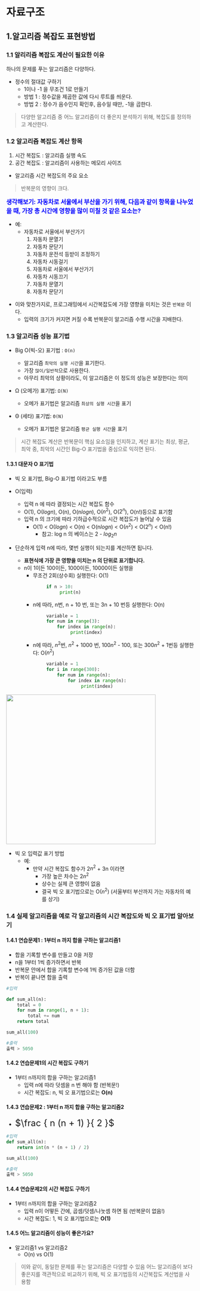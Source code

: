 # 자료구조


## 1.알고리즘 복잡도 표현방법

### 1.1 알리리즘 복잡도 계산이 필요한 이유

하나의 문제를 푸는 알고리즘은 다양하다.

* 정수의 절대값 구하기
    - 1이나 -1 을 무조건 1로 만들기
    - 방법 1 : 정수값을 제곱한 값에 다시 루트를 씌운다.
    - 방법 2 : 정수가 음수인지 확인후, 음수일 때만, -1을 곱한다.

> 다양한 알고리즘 중 어느 알고리즘이 더 좋은지 분석하기 위해, 복잡도를 정의하고 계산한다.

### 1.2 알고리즘 복잡도 계산 항목

1. 시간 복잡도 : 알고리즘 실행 속도
2. 공간 복잡도 : 알고리즘이 사용하는 메모리 사이즈

* 알고리즘 시간 복잡도의 주요 요소

> 반복문의 영향이 크다.
<div class="alert alert-block alert-warning">
<strong><font color="blue" size="3em">생각해보기: 자동차로 서울에서 부산을 가기 위해, 다음과 같이 항목을 나누었을 때, 가장 총 시간에 영향을 많이 미칠 것 같은 요소는?</font></strong><br>

* 예: 
  - 자동차로 서울에서 부산가기
    1. 자동차 문열기
    2. 자동차 문닫기
    3. 자동차 운전석 등받이 조정하기
    4. 자동차 시동걸기
    5. 자동차로 서울에서 부산가기
    6. 자동차 시동끄기
    7. 자동차 문열기
    8. 자동차 문닫기
</div>

* 이와 맞찬가지로, 프로그래밍에서 시간복잡도에 가장 영향을 미치는 것은 ```반복문``` 이다.
    - 입력의 크기가 커지면 커질 수록 반복문이 알고리즘 수행 시간을 지배한다.

### 1.3 알고리즘 성능 표기법

* Big O(빅-오) 표기법 : ```O(n)```
    - 알고리즘 ```최악의 실행 시간```을 표기한다.
    - 가장 ```많이/일반적```으로 사용한다.
    - 아무리 최악의 상황이라도, 이 알고리즘은 이 정도의 성능은 보장한다는 의미
* Ω (오메가) 표기법:  ```Ω(N)```
  - 오메가 표기법은 알고리즘 ```최상의 실행 시간```을 표기

* Θ (세타) 표기법: ```Θ(N)```
  - 오메가 표기법은 알고리즘 ```평균 실행 시간```을 표기

> 시간 복잡도 계산은 반복문이 핵심 요소임을 인지하고, 계산 표기는 최상, 평균, 최악 중, 최악의 시간인 Big-O 표기법을 중심으로 익히면 된다.


#### 1.3.1 대문자 O 표기법

* 빅 오 표기법, Big-O 표기법 이라고도 부름
* O(입력)
  - 입력 n 에 따라 결정되는 시간 복잡도 함수
  - O(1), O($log n$), O(n), O(n$log n$), O($n^2$), O($2^n$), O(n!)등으로 표기함
  - 입력 n 의 크기에 따라 기하급수적으로 시간 복잡도가 늘어날 수 있음
    - O(1) < O($log n$) < O(n) < O(n$log n$) < O($n^2$) < O($2^n$) < O(n!)
      - 참고: log n 의 베이스는 2 - $log_2 n$

* 단순하게 입력 n에 따라, 몇번 실행이 되는지를 계산하면 됩니다.
  - **표현식에 가장 큰 영향을 미치는 n 의 단위로 표기합니다.**
  - n이 1이든 100이든, 1000이든, 10000이든 실행을
    - 무조건 2회(상수회) 실행한다: O(1) 
       ```python
            if n > 10:
                 print(n)
       ```
    - n에 따라, n번, n + 10 번, 또는 3n + 10 번등 실행한다: O(n)
       ```python
            variable = 1
            for num in range(3):
                for index in range(n):
                     print(index)
       ```
    - n에 따라, $n^2$번, $n^2$ + 1000 번, 100$n^2$ - 100, 또는 300$n^2$ + 1번등 실행한다: O($n^2$)
       ```python
            variable = 1
            for i in range(300):
                for num in range(n):
                    for index in range(n):
                         print(index)
       ```    
<img src="http://www.fun-coding.org/00_Images/bigo.png" width=400/>
<br>

* 빅 오 입력값 표기 방법
  - 예: 
    - 만약 시간 복잡도 함수가 2$n^2$ + 3n 이라면
      - 가장 높은 차수는 2$n^2$ 
      - 상수는 실제 큰 영향이 없음 
      - 결국 빅 오 표기법으로는 O($n^2$) (서울부터 부산까지 가는 자동차의 예를 상기)

### 1.4 실제 알고리즘을 예로 각 알고리즘의 시간 복잡도와 빅 오 표기법 알아보기

#### 1.4.1 연습문제1 : 1부터 n 까지 합을 구하는 알고리즘1
* 합을 기록할 변수를 만들고 0을 저장
* n을 1부터 1씩 증가하면서 반복
* 반복문 안에서 합을 기록할 변수에 1씩 증가된 값을 더함
* 반복이 끝나면 합을 출력

```python
#입력

def sum_all(n):
    total = 0
    for num in range(1, n + 1):
        total += num
    return total

sum_all(100)
```
```python
#출력
출력 > 5050
```
#### 1.4.2 연습문제1의 시간 복잡도 구하기
* 1부터 n까지의 합을 구하는 알고리즘1
  - 입력 n에 따라 덧셈을 n 번 해야 함 (반복문!)
  - 시간 복잡도: n, 빅 오 표기법으로는 **O(n)**

#### 1.4.3 연습문제2 : 1부터 n 까지 합을 구하는 알고리즘2
* <font size=5em>$\frac { n (n + 1) }{ 2 }$</font>

```python
#입력
def sum_all(n):
    return int(n * (n + 1) / 2)

sum_all(100)
```
```python
#출력
출력 > 5050
```
#### 1.4.4 연습문제2의 시간 복잡도 구하기

* 1부터 n까지의 합을 구하는 알고리즘2
  - 입력 n이 어떻든 간에, 곱셈/덧셈/나눗셈 하면 됨 (반복문이 없음!)
  - 시간 복잡도: 1, 빅 오 표기법으로는 **O(1)**

#### 1.4.5 어느 알고리즘이 성능이 좋은가요?
- 알고리즘1 vs 알고리즘2
  - O(n) vs O(1)

> 이와 같이, 동일한 문제를 푸는 알고리즘은 다양할 수 있음
> 어느 알고리즘이 보다 좋은지를 객관적으로 비교하기 위해, 빅 오 표기법등의 시간복잡도 계산법을 사용함

